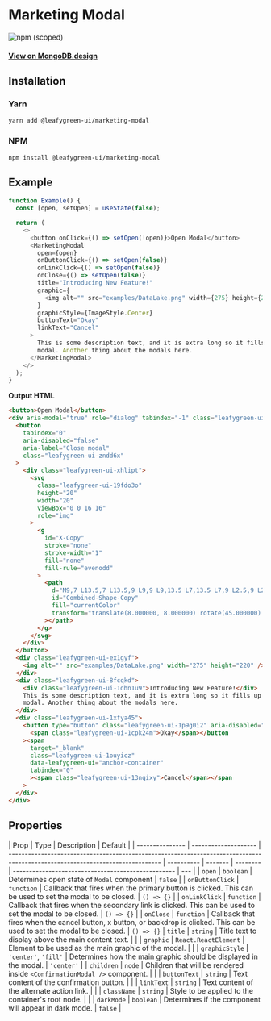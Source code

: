 # Marketing Modal

![npm (scoped)](https://img.shields.io/npm/v/@leafygreen-ui/marketing-modal.svg)

#### [View on MongoDB.design](https://www.mongodb.design/component/marketing-modal/example/)

## Installation

### Yarn

```shell
yarn add @leafygreen-ui/marketing-modal
```

### NPM

```shell
npm install @leafygreen-ui/marketing-modal
```

## Example

```js
function Example() {
  const [open, setOpen] = useState(false);

  return (
    <>
      <button onClick={() => setOpen(!open)}>Open Modal</button>
      <MarketingModal
        open={open}
        onButtonClick={() => setOpen(false)}
        onLinkClick={() => setOpen(false)}
        onClose={() => setOpen(false)}
        title="Introducing New Feature!"
        graphic={
          <img alt="" src="examples/DataLake.png" width={275} height={220} />
        }
        graphicStyle={ImageStyle.Center}
        buttonText="Okay"
        linkText="Cancel"
      >
        This is some description text, and it is extra long so it fills up this
        modal. Another thing about the modals here.
      </MarketingModal>
    </>
  );
}
```

**Output HTML**

```html
<button>Open Modal</button>
<div aria-modal="true" role="dialog" tabindex="-1" class="leafygreen-ui-4ltwxx">
  <button
    tabindex="0"
    aria-disabled="false"
    aria-label="Close modal"
    class="leafygreen-ui-zndd6x"
  >
    <div class="leafygreen-ui-xhlipt">
      <svg
        class="leafygreen-ui-19fdo3o"
        height="20"
        width="20"
        viewBox="0 0 16 16"
        role="img"
      >
        <g
          id="X-Copy"
          stroke="none"
          stroke-width="1"
          fill="none"
          fill-rule="evenodd"
        >
          <path
            d="M9,7 L13.5,7 L13.5,9 L9,9 L9,13.5 L7,13.5 L7,9 L2.5,9 L2.5,7 L7,7 L7,2.5 L9,2.5 L9,7 Z"
            id="Combined-Shape-Copy"
            fill="currentColor"
            transform="translate(8.000000, 8.000000) rotate(45.000000) translate(-8.000000, -8.000000) "
          ></path>
        </g>
      </svg>
    </div>
  </button>
  <div class="leafygreen-ui-ex1gyf">
    <img alt="" src="examples/DataLake.png" width="275" height="220" />
  </div>
  <div class="leafygreen-ui-8fcqkd">
    <div class="leafygreen-ui-1dhn1u9">Introducing New Feature!</div>
    This is some description text, and it is extra long so it fills up this
    modal. Another thing about the modals here.
  </div>
  <div class="leafygreen-ui-1xfya45">
    <button type="button" class="leafygreen-ui-1p9g0i2" aria-disabled="false">
      <span class="leafygreen-ui-1cpk24m">Okay</span></button
    ><span
      target="_blank"
      class="leafygreen-ui-1ouyicz"
      data-leafygreen-ui="anchor-container"
      tabindex="0"
      ><span class="leafygreen-ui-13nqixy">Cancel</span></span
    >
  </div>
</div>
```

## Properties

| Prop            | Type                 | Description                                                                                                                   | Default    |
| --------------- | -------------------- | ----------------------------------------------------------------------------------------------------------------------------- | ---------- | ------- | -------- | -------------------------------------------------- | --- |
| `open`          | `boolean`            | Determines open state of `Modal` component                                                                                    | `false`    |
| `onButtonClick` | `function`           | Callback that fires when the primary button is clicked. This can be used to set the modal to be closed.                       | `() => {}` |
| `onLinkClick`   | `function`           | Callback that fires when the secondary link is clicked. This can be used to set the modal to be closed.                       | `() => {}` |
| `onClose`       | `function`           | Callback that fires when the cancel button, x button, or backdrop is clicked. This can be used to set the modal to be closed. | `() => {}` | `title` | `string` | Title text to display above the main content text. |     |
| `graphic`       | `React.ReactElement` | Element to be used as the main graphic of the modal.                                                                          |            |
| `graphicStyle`  | `'center'`, `'fill'` | Determines how the main graphic should be displayed in the modal.                                                             | `'center'` |
| `children`      | `node`               | Children that will be rendered inside `<ConfirmationModal />` component.                                                      |            |
| `buttonText`    | `string`             | Text content of the confirmation button.                                                                                      |            |
| `linkText`      | `string`             | Text content of the alternate action link.                                                                                    |            |
| `className`     | `string`             | Style to be applied to the container's root node.                                                                             |            |
| `darkMode`      | `boolean`            | Determines if the component will appear in dark mode.                                                                         | `false`    |
